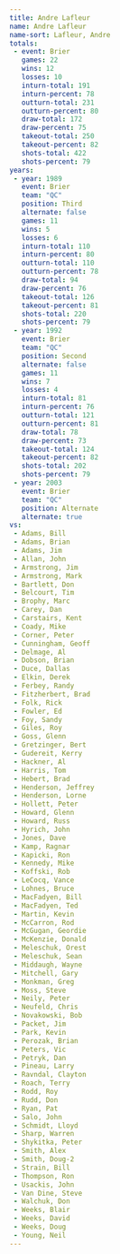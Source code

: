 ```yaml
---
title: Andre Lafleur
name: Andre Lafleur
name-sort: Lafleur, Andre
totals:
 - event: Brier
   games: 22
   wins: 12
   losses: 10
   inturn-total: 191
   inturn-percent: 78
   outturn-total: 231
   outturn-percent: 80
   draw-total: 172
   draw-percent: 75
   takeout-total: 250
   takeout-percent: 82
   shots-total: 422
   shots-percent: 79
years:
 - year: 1989
   event: Brier
   team: "QC"
   position: Third
   alternate: false
   games: 11
   wins: 5
   losses: 6
   inturn-total: 110
   inturn-percent: 80
   outturn-total: 110
   outturn-percent: 78
   draw-total: 94
   draw-percent: 76
   takeout-total: 126
   takeout-percent: 81
   shots-total: 220
   shots-percent: 79
 - year: 1992
   event: Brier
   team: "QC"
   position: Second
   alternate: false
   games: 11
   wins: 7
   losses: 4
   inturn-total: 81
   inturn-percent: 76
   outturn-total: 121
   outturn-percent: 81
   draw-total: 78
   draw-percent: 73
   takeout-total: 124
   takeout-percent: 82
   shots-total: 202
   shots-percent: 79
 - year: 2003
   event: Brier
   team: "QC"
   position: Alternate
   alternate: true
vs:
 - Adams, Bill
 - Adams, Brian
 - Adams, Jim
 - Allan, John
 - Armstrong, Jim
 - Armstrong, Mark
 - Bartlett, Don
 - Belcourt, Tim
 - Brophy, Marc
 - Carey, Dan
 - Carstairs, Kent
 - Coady, Mike
 - Corner, Peter
 - Cunningham, Geoff
 - Delmage, Al
 - Dobson, Brian
 - Duce, Dallas
 - Elkin, Derek
 - Ferbey, Randy
 - Fitzherbert, Brad
 - Folk, Rick
 - Fowler, Ed
 - Foy, Sandy
 - Giles, Roy
 - Goss, Glenn
 - Gretzinger, Bert
 - Gudereit, Kerry
 - Hackner, Al
 - Harris, Tom
 - Hebert, Brad
 - Henderson, Jeffrey
 - Henderson, Lorne
 - Hollett, Peter
 - Howard, Glenn
 - Howard, Russ
 - Hyrich, John
 - Jones, Dave
 - Kamp, Ragnar
 - Kapicki, Ron
 - Kennedy, Mike
 - Koffski, Rob
 - LeCocq, Vance
 - Lohnes, Bruce
 - MacFadyen, Bill
 - MacFadyen, Ted
 - Martin, Kevin
 - McCarron, Rod
 - McGugan, Geordie
 - McKenzie, Donald
 - Meleschuk, Orest
 - Meleschuk, Sean
 - Middaugh, Wayne
 - Mitchell, Gary
 - Monkman, Greg
 - Moss, Steve
 - Neily, Peter
 - Neufeld, Chris
 - Novakowski, Bob
 - Packet, Jim
 - Park, Kevin
 - Perozak, Brian
 - Peters, Vic
 - Petryk, Dan
 - Pineau, Larry
 - Ravndal, Clayton
 - Roach, Terry
 - Rodd, Roy
 - Rudd, Don
 - Ryan, Pat
 - Salo, John
 - Schmidt, Lloyd
 - Sharp, Warren
 - Shykitka, Peter
 - Smith, Alex
 - Smith, Doug-2
 - Strain, Bill
 - Thompson, Ron
 - Usackis, John
 - Van Dine, Steve
 - Walchuk, Don
 - Weeks, Blair
 - Weeks, David
 - Weeks, Doug
 - Young, Neil
---
```

